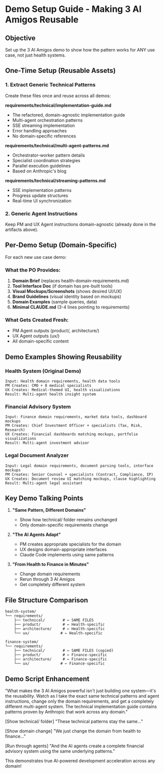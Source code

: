 # Demo Setup Guide - Making 3 AI Amigos Reusable

## Objective
Set up the 3 AI Amigos demo to show how the pattern works for ANY use case, not just health systems.

## One-Time Setup (Reusable Assets)

### 1. Extract Generic Technical Patterns

Create these files once and reuse across all demos:

**requirements/technical/implementation-guide.md**
- The refactored, domain-agnostic implementation guide
- Multi-agent orchestration patterns
- SSE streaming implementation
- Error handling approaches
- No domain-specific references

**requirements/technical/multi-agent-patterns.md**
- Orchestrator-worker pattern details
- Specialist coordination strategies
- Parallel execution guidelines
- Based on Anthropic's blog

**requirements/technical/streaming-patterns.md**
- SSE implementation patterns
- Progress update structures
- Real-time UI synchronization

### 2. Generic Agent Instructions

Keep PM and UX Agent instructions domain-agnostic (already done in the artifacts above).

## Per-Demo Setup (Domain-Specific)

For each new use case demo:

### What the PO Provides:
1. **Domain Brief** (replaces health-domain-requirements.md)
2. **Tool Interface Doc** (if domain has pre-built tools)
3. **Visual Mockups/Screenshots** (shows desired UI/UX)
4. **Brand Guidelines** (visual identity based on mockups)
5. **Domain Examples** (sample queries, data)
6. **Minimal CLAUDE.md** (3-4 lines pointing to requirements)

### What Gets Created Fresh:
- PM Agent outputs (product/, architecture/)
- UX Agent outputs (ux/)
- All domain-specific content

## Demo Examples Showing Reusability

### Health System (Original Demo)
```
Input: Health domain requirements, health data tools
PM Creates: CMO + 8 medical specialists
UX Creates: Medical-themed UI, health visualizations
Result: Multi-agent health insight system
```

### Financial Advisory System
```
Input: Finance domain requirements, market data tools, dashboard mockups
PM Creates: Chief Investment Officer + specialists (Tax, Risk, Research)
UX Creates: Financial dashboards matching mockups, portfolio visualizations
Result: Multi-agent investment advisor
```

### Legal Document Analyzer
```
Input: Legal domain requirements, document parsing tools, interface mockups
PM Creates: Senior Counsel + specialists (Contract, Compliance, IP)
UX Creates: Document review UI matching mockups, clause highlighting
Result: Multi-agent legal assistant
```

## Key Demo Talking Points

1. **"Same Pattern, Different Domains"**
   - Show how technical/ folder remains unchanged
   - Only domain-specific requirements change

2. **"The AI Agents Adapt"**
   - PM creates appropriate specialists for the domain
   - UX designs domain-appropriate interfaces
   - Claude Code implements using same patterns

3. **"From Health to Finance in Minutes"**
   - Change domain requirements
   - Rerun through 3 AI Amigos
   - Get completely different system

## File Structure Comparison

```
health-system/
└── requirements/
    ├── technical/        # ← SAME FILES
    ├── product/          # ← Health-specific
    ├── architecture/     # ← Health-specific
    └── ux/              # ← Health-specific

finance-system/
└── requirements/
    ├── technical/        # ← SAME FILES (copied)
    ├── product/          # ← Finance-specific
    ├── architecture/     # ← Finance-specific
    └── ux/              # ← Finance-specific
```

## Demo Script Enhancement

"What makes the 3 AI Amigos powerful isn't just building one system—it's the reusability. Watch as I take the exact same technical patterns and agent instructions, change only the domain requirements, and get a completely different multi-agent system. The technical implementation guide contains patterns proven by Anthropic that work across any domain."

[Show technical/ folder]
"These technical patterns stay the same..."

[Show domain change]
"We just change the domain from health to finance..."

[Run through agents]
"And the AI agents create a complete financial advisory system using the same underlying patterns."

This demonstrates true AI-powered development acceleration across any domain!
